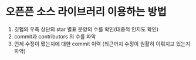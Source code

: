 # 오픈픈 소스 라이브러리 이용하는 방법

1. 깃헙의 우측 상단의 star 별표 문양의 수를 확인(대중적 인지도 확인)
2. commit과 contributors 의 수를 파악 
3. 언제 수정이 됐는지에 대한 commit 이력 (최근까지 수정이 원활히 이뤄지고 있는지 파악)